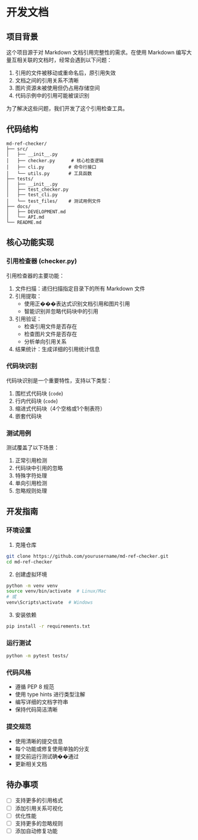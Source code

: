 # 开发文档

## 项目背景

这个项目源于对 Markdown 文档引用完整性的需求。在使用 Markdown 编写大量互相关联的文档时，经常会遇到以下问题：

1. 引用的文件被移动或重命名后，原引用失效
2. 文档之间的引用关系不清晰
3. 图片资源未被使用但仍占用存储空间
4. 代码示例中的引用可能被误识别

为了解决这些问题，我们开发了这个引用检查工具。

## 代码结构

```
md-ref-checker/
├── src/
│   ├── __init__.py
│   ├── checker.py      # 核心检查逻辑
│   ├── cli.py         # 命令行接口
│   └── utils.py       # 工具函数
├── tests/
│   ├── __init__.py
│   ├── test_checker.py
│   ├── test_cli.py
│   └── test_files/    # 测试用例文件
├── docs/
│   ├── DEVELOPMENT.md
│   └── API.md
└── README.md
```

## 核心功能实现

### 引用检查器 (checker.py)

引用检查器的主要功能：

1. 文件扫描：递归扫描指定目录下的所有 Markdown 文件
2. 引用提取：
   - 使用正���表达式识别文档引用和图片引用
   - 智能识别并忽略代码块中的引用
3. 引用验证：
   - 检查引用文件是否存在
   - 检查图片文件是否存在
   - 分析单向引用关系
4. 结果统计：生成详细的引用统计信息

### 代码块识别

代码块识别是一个重要特性，支持以下类型：

1. 围栏式代码块 (```code```)
2. 行内代码块 (`code`)
3. 缩进式代码块（4个空格或1个制表符）
4. 嵌套代码块

### 测试用例

测试覆盖了以下场景：

1. 正常引用检测
2. 代码块中引用的忽略
3. 特殊字符处理
4. 单向引用检测
5. 忽略规则处理

## 开发指南

### 环境设置

1. 克隆仓库
```bash
git clone https://github.com/yourusername/md-ref-checker.git
cd md-ref-checker
```

2. 创建虚拟环境
```bash
python -m venv venv
source venv/bin/activate  # Linux/Mac
# 或
venv\Scripts\activate  # Windows
```

3. 安装依赖
```bash
pip install -r requirements.txt
```

### 运行测试

```bash
python -m pytest tests/
```

### 代码风格

- 遵循 PEP 8 规范
- 使用 type hints 进行类型注解
- 编写详细的文档字符串
- 保持代码简洁清晰

### 提交规范

- 使用清晰的提交信息
- 每个功能或修复使用单独的分支
- 提交前运行测试确��通过
- 更新相关文档

## 待办事项

- [ ] 支持更多的引用格式
- [ ] 添加引用关系可视化
- [ ] 优化性能
- [ ] 支持更多的忽略规则
- [ ] 添加自动修复功能 